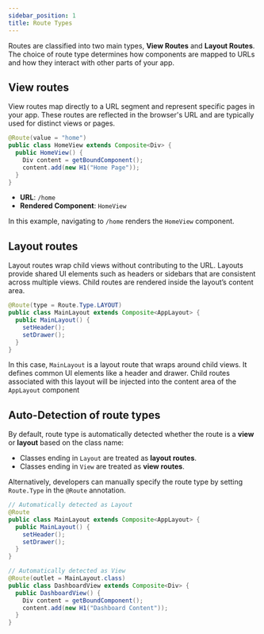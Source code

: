 ```yaml
---
sidebar_position: 1
title: Route Types
---
```


Routes are classified into two main types, **View Routes** and **Layout Routes**. The choice of route type determines how components are mapped to URLs and how they interact with other parts of your app.

## View routes

View routes map directly to a URL segment and represent specific pages in your app. These routes are reflected in the browser's URL and are typically used for distinct views or pages.

```java
@Route(value = "home")
public class HomeView extends Composite<Div> {
  public HomeView() {
    Div content = getBoundComponent();
    content.add(new H1("Home Page"));
  }
}
```

- **URL**: `/home`
- **Rendered Component**: `HomeView`

In this example, navigating to `/home` renders the `HomeView` component.

## Layout routes

Layout routes wrap child views without contributing to the URL. Layouts provide shared UI elements such as headers or sidebars that are consistent across multiple views. Child routes are rendered inside the layout’s content area.

```java
@Route(type = Route.Type.LAYOUT)
public class MainLayout extends Composite<AppLayout> {
  public MainLayout() {
    setHeader();
    setDrawer();
  }
}
```

In this case, `MainLayout` is a layout route that wraps around child views. It defines common UI elements like a header and drawer. Child routes associated with this layout will be injected into the content area of the `AppLayout` component

## Auto-Detection of route types

By default, route type is automatically detected whether the route is a **view** or **layout** based on the class name:

- Classes ending in `Layout` are treated as **layout routes**.
- Classes ending in `View` are treated as **view routes**.

Alternatively, developers can manually specify the route type by setting `Route.Type` in the `@Route` annotation.

```java
// Automatically detected as Layout
@Route
public class MainLayout extends Composite<AppLayout> {
  public MainLayout() {
    setHeader();
    setDrawer();
  }
}
```

```java
// Automatically detected as View
@Route(outlet = MainLayout.class)
public class DashboardView extends Composite<Div> {
  public DashboardView() {
    Div content = getBoundComponent();
    content.add(new H1("Dashboard Content"));
  }
}
```
